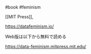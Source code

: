 #book #feminism

[[MIT Press]],

https://datafeminism.io/

Web版は以下から無料で読める

https://data-feminism.mitpress.mit.edu/